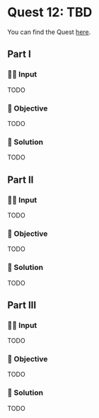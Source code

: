 # Quest 12: TBD

You can find the Quest [here](https://everybody.codes/event/2024/quests/12).

## Part I

### ✍🏼 Input

TODO

### 🎯 Objective

TODO

### 📜 Solution

TODO

## Part II

### ✍🏼 Input

TODO

### 🎯 Objective

TODO

### 📜 Solution

TODO

## Part III

### ✍🏼 Input

TODO

### 🎯 Objective

TODO

### 📜 Solution

TODO
